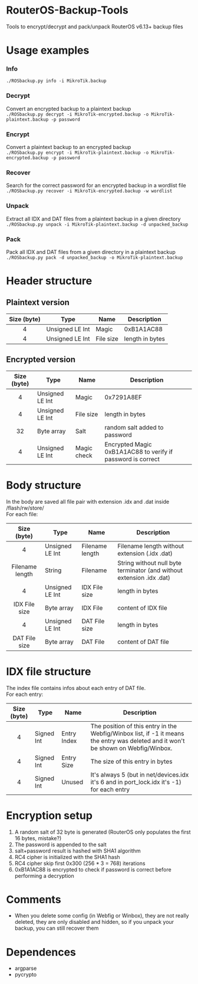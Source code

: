 # RouterOS-Backup-Tools
Tools to encrypt/decrypt and pack/unpack RouterOS v6.13+ backup files

# Usage examples  

### Info
`./ROSbackup.py info -i MikroTik.backup`  

### Decrypt  
Convert an encrypted backup to a plaintext backup  
`./ROSbackup.py decrypt -i MikroTik-encrypted.backup -o MikroTik-plaintext.backup -p password`  


### Encrypt  
Convert a plaintext backup to an encrypted backup  
`./ROSbackup.py encrypt -i MikroTik-plaintext.backup -o MikroTik-encrypted.backup -p password`  

### Recover
Search for the correct password for an encrypted backup in a wordlist file  
`./ROSbackup.py recover -i MikroTik-encrypted.backup -w wordlist`

### Unpack  
Extract all IDX and DAT files from a plaintext backup in a given directory    
`./ROSbackup.py unpack -i MikroTik-plaintext.backup -d unpacked_backup`  

### Pack  
Pack all IDX and DAT files from a given directory in a plaintext backup    
`./ROSbackup.py pack -d unpacked_backup -o MikroTik-plaintext.backup` 

# Header structure
## Plaintext version
| Size (byte)  | Type | Name | Description |
| :----------: | ---- | ---- | ------- |
| 4 | Unsigned LE Int | Magic | 0xB1A1AC88 |
| 4 | Unsigned LE Int | File size | length in bytes |

## Encrypted version
| Size (byte)  | Type | Name | Description |
| :----------: | ---- | ---- | ------- |
| 4 | Unsigned LE Int | Magic | 0x7291A8EF |
| 4 | Unsigned LE Int | File size | length in bytes |
| 32 | Byte array | Salt | random salt added to password |
| 4 | Unsigned LE Int | Magic check | Encrypted Magic 0xB1A1AC88 to verify if password is correct |

# Body structure
In the body are saved all file pair with extension .idx and .dat inside /flash/rw/store/  
For each file:  

| Size (byte)  | Type | Name | Description |
| :----------: | ---- | ---- | ------- |
| 4 | Unsigned LE Int | Filename length | Filename length without extension (.idx .dat) |
| Filename length | String | Filename | String without null byte terminator (and without extension .idx .dat)|
| 4 | Unsigned LE Int | IDX File size | length in bytes |
| IDX File size | Byte array | IDX File | content of IDX file |
| 4 | Unsigned LE Int | DAT File size | length in bytes |
| DAT File size | Byte array | DAT File | content of DAT file |

# IDX file structure
The index file contains infos about each entry of DAT file.    
For each entry:  

| Size (byte)  | Type | Name | Description |
| :----------: | ---- | ---- | ------- |
| 4 | Signed Int | Entry Index | The position of this entry in the Webfig/Winbox list, if -1 it means the entry was deleted and it won't be shown on Webfig/Winbox. |
| 4 | Signed Int | Entry Size | The size of this entry in bytes |
| 4 | Signed Int | Unused | It's always 5 (but in net/devices.idx it's 6 and in port_lock.idx it's -1) for each entry |

# Encryption setup
1) A random salt of 32 byte is generated (RouterOS only populates the first 16 bytes, mistake?)
2) The password is appended to the salt
3) salt+password result is hashed with SHA1 algorithm
4) RC4 cipher is initialized with the SHA1 hash
5) RC4 cipher skip first 0x300 (256 * 3 = 768) iterations
6) 0xB1A1AC88 is encrypted to check if password is correct before performing a decryption

# Comments
- When you delete some config (in Webfig or Winbox), they are not really deleted, they are only disabled and hidden, so if you unpack your backup, you can still recover them

# Dependences
- argparse
- pycrypto
